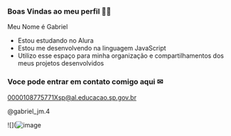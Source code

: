 ### Boas Vindas ao meu perfil 🐱‍👤

Meu Nome é Gabriel

- Estou estudando no Alura
- Estou me desenvolvendo na linguagem JavaScript
- Utilizo esse espaço para minha organização e compartilhamentos dos meus projetos desenvolvidos

### Voce pode entrar em contato comigo aqui ✉

0000108775771Xsp@al.educacao.sp.gov.br

@gabriel_jm.4

![](![image](https://github.com/gabrielm5/gabrielm5/assets/169808659/f6255087-95d2-4188-9907-b799619fcdb7)


